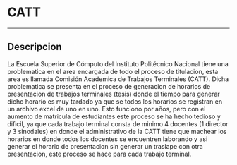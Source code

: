 # CATT
---
## Descripcion

<p>
  La Escuela Superior de Cómputo del Instituto Politécnico Nacional tiene una problematica en el area encargada de todo el proceso de titulacion, esta area es llamada
  Comisión Academica de Trabajos Terminales (CATT). Dicha problematica se presenta en el proceso de generacion de horarios de presentacion de trabajos terminales (tesis)
  donde el tiempo para generar dicho horario es muy tardado ya que se todos los horarios se registran en un archivo excel de uno en uno. Esto funciono por años, pero
  con el aumento de matricula de estudiantes este proceso se ha hecho tedioso y dificil, ya que cada trabajo terminal consta de minimo 4 docentes (1 director y 3 sinodales)
  en donde el administrativo de la CATT tiene que machear los horarios en donde todos los docentes se encuentren laborando y asi generar el horario de presentacion sin generar
  un traslape con otra presentacion, este proceso se hace para cada trabajo terminal.
</p>
